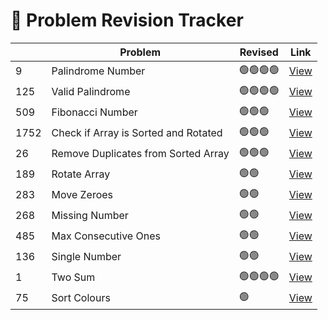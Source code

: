 # 📘 Problem Revision Tracker

| | Problem                      | Revised  | Link |
|---|----------------------------------|------------|------------------------------------------------------|
| 9 | Palindrome Number             | 🟢🟢🟢🟢    | [View](https://leetcode.com/problems/palindrome-number/description/) |
| 125 |Valid Palindrome             | 🟢🟢🟢🟢    | [View](https://leetcode.com/problems/valid-palindrome/description/) |
| 509 | Fibonacci Number            | 🟢🟢🟢       | [View](https://leetcode.com/problems/fibonacci-number/description/) |
| 1752 | Check if Array is Sorted and Rotated                    | 🟢🟢🟢     | [View](https://leetcode.com/problems/check-if-array-is-sorted-and-rotated/description/) |
| 26 | Remove Duplicates from Sorted Array            | 🟢🟢🟢         | [View](https://leetcode.com/problems/remove-duplicates-from-sorted-array/description/) |
| 189 | Rotate Array | 🟢🟢 | [View](https://leetcode.com/problems/rotate-array/description/) |
| 283 | Move Zeroes | 🟢🟢 | [View](https://leetcode.com/problems/move-zeroes/description/) |
| 268 | Missing Number | 🟢🟢 | [View](https://leetcode.com/problems/missing-number/description/) |
| 485 | Max Consecutive Ones | 🟢🟢 |[View](https://leetcode.com/problems/max-consecutive-ones/description/)|
| 136 | Single Number | 🟢🟢 | [View](https://leetcode.com/problems/single-number/description/) |
| 1 | Two Sum | 🟢🟢🟢🟢 | [View](https://leetcode.com/problems/two-sum/description/) |
| 75 | Sort Colours | 🟢 | [View](https://leetcode.com/problems/sort-colors/description/) |
